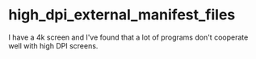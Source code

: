 # high_dpi_external_manifest_files
I have a 4k screen and I've found that a lot of programs don't cooperate well with high DPI screens.
